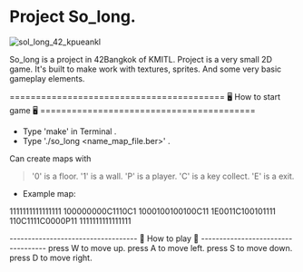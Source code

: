 # Project So_long.

![sol_long_42_kpueankl](https://github.com/user-attachments/assets/5bf03460-bc28-4102-8a8e-4ae9696f26da)

So_long is a project in 42Bangkok of KMITL.
Project is a very small 2D game. It's built to make work with textures, sprites. And some very basic gameplay elements.

========================================= 🖥 How to start game 🖥 =========================================
- Type 'make' in Terminal .
- Type './so_long <name_map_file.ber>' .

Can create maps with
> '0' is a floor.
> '1' is a wall.
> 'P' is a player.
> 'C' is a key collect.
> 'E' is a exit.

+ Example map:

1111111111111111
100000000C1110C1
1000100100100C11
1E0011C100101111
110C1111C0000P11
1111111111111111

----------------------------------- 👾 How to play 👾 -----------------------------------
press W to move up.
press A to move left.
press S to move down.
press D to move right.

